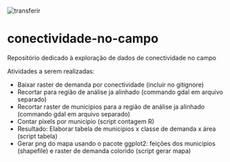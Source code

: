 
![transferir](https://github.com/GPP-USP/conectividade-no-campo/assets/30662095/8d4a2bf3-275f-44cd-96cb-f9be28349aa7)

# conectividade-no-campo
Repositório dedicado à exploração de dados de conectividade no campo


Atividades a serem realizadas:

- Baixar raster de demanda por conectividade (incluir no gitignore)
- Recortar para região de análise ja alinhado (commando gdal em arquivo separado)
- Recortar raster de municipios para a região de análise ja alinhado (commando gdal em arquivo separado)
- Contar pixels por municipio (script contagem R)
- Resultado: Elaborar tabela de municipios x classe de demanda x área (script tabela)
- Gerar png do mapa usando o pacote ggplot2: feições dos municipios (shapefile) e raster de demanda colorido (script gerar mapa)


